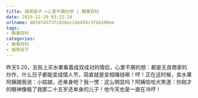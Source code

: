 ```yaml
---
title: 搞笑段子->心里不屑的想 | 糗事百科
date: 2019-12-29 03:32:24
urlname: 083974573fc018ec24b459c3fb6100ee
tags: 
- 糗事百科
categories:
- 糗事百科
- 搞笑段子
---
```

昨天5.20，去街上买水果看着成双成对的情侣，心里不屑的想：都是无良商家的炒作，什么日子都能变成情人节，简直就是变相赚钱嘛！哼！正在这时候，卖水果阿姨跟我说：小姑娘，还单身吧？我一愣：这么明显吗？阿姨哈哈大笑道：你刚才的眼神像极了我那二十五岁还单身的儿子！他今天也是一直在冷哼！



